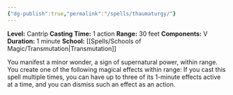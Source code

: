 ```yaml
---
{"dg-publish":true,"permalink":"/spells/thaumaturgy/"}
---
```


**Level:** Cantrip
**Casting Time:** 1 action
**Range:** 30 feet
**Components:** V
**Duration:** 1 minute
**School:** [[Spells/Schools of Magic/Transmutation\|Transmutation]]

You manifest a minor wonder, a sign of supernatural power, within range. You create one of the following magical effects within range:
If you cast this spell multiple times, you can have up to three of its 1-minute effects active at a time, and you can dismiss such an effect as an action.
